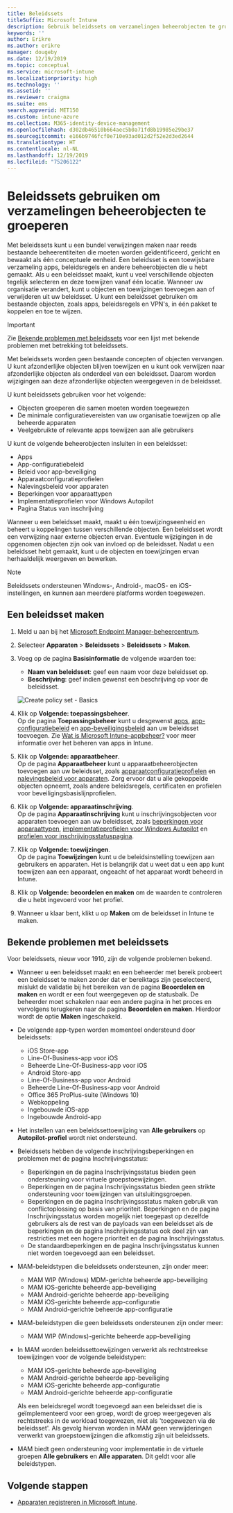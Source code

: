 ```yaml
---
title: Beleidssets
titleSuffix: Microsoft Intune
description: Gebruik beleidssets om verzamelingen beheerobjecten te groeperen in Microsoft Intune.
keywords: ''
author: Erikre
ms.author: erikre
manager: dougeby
ms.date: 12/19/2019
ms.topic: conceptual
ms.service: microsoft-intune
ms.localizationpriority: high
ms.technology: ''
ms.assetid: ''
ms.reviewer: craigma
ms.suite: ems
search.appverid: MET150
ms.custom: intune-azure
ms.collection: M365-identity-device-management
ms.openlocfilehash: d302db46510b664aec5b0a71fd8b19985e29be37
ms.sourcegitcommit: e166b9746fcf0e710e93ad012d2f52e2d3ed2644
ms.translationtype: HT
ms.contentlocale: nl-NL
ms.lasthandoff: 12/19/2019
ms.locfileid: "75206122"
---
```

# <a name="use-policy-sets-to-group-collections-of-management-objects"></a>Beleidssets gebruiken om verzamelingen beheerobjecten te groeperen

Met beleidssets kunt u een bundel verwijzingen maken naar reeds bestaande beheerentiteiten die moeten worden geïdentificeerd, gericht en bewaakt als één conceptuele eenheid. Een beleidsset is een toewijsbare verzameling apps, beleidsregels en andere beheerobjecten die u hebt gemaakt. Als u een beleidsset maakt, kunt u veel verschillende objecten tegelijk selecteren en deze toewijzen vanaf één locatie. Wanneer uw organisatie verandert, kunt u objecten en toewijzingen toevoegen aan of verwijderen uit uw beleidsset. U kunt een beleidsset gebruiken om bestaande objecten, zoals apps, beleidsregels en VPN's, in één pakket te koppelen en toe te wijzen. 

> [!IMPORTANT]
> Zie [Bekende problemen met beleidssets](~/fundamentals/policy-sets.md#policy-sets-known-issues) voor een lijst met bekende problemen met betrekking tot beleidssets.

Met beleidssets worden geen bestaande concepten of objecten vervangen. U kunt afzonderlijke objecten blijven toewijzen en u kunt ook verwijzen naar afzonderlijke objecten als onderdeel van een beleidsset. Daarom worden wijzigingen aan deze afzonderlijke objecten weergegeven in de beleidsset. 

U kunt beleidssets gebruiken voor het volgende:

- Objecten groeperen die samen moeten worden toegewezen
- De minimale configuratievereisten van uw organisatie toewijzen op alle beheerde apparaten
- Veelgebruikte of relevante apps toewijzen aan alle gebruikers

U kunt de volgende beheerobjecten insluiten in een beleidsset:
- Apps
- App-configuratiebeleid
- Beleid voor app-beveiliging
- Apparaatconfiguratieprofielen
- Nalevingsbeleid voor apparaten
- Beperkingen voor apparaattypen
- Implementatieprofielen voor Windows Autopilot
- Pagina Status van inschrijving

Wanneer u een beleidsset maakt, maakt u één toewijzingseenheid en beheert u koppelingen tussen verschillende objecten. Een beleidsset wordt een verwijzing naar externe objecten ervan. Eventuele wijzigingen in de opgenomen objecten zijn ook van invloed op de beleidsset. Nadat u een beleidsset hebt gemaakt, kunt u de objecten en toewijzingen ervan herhaaldelijk weergeven en bewerken. 

> [!NOTE]
> Beleidssets ondersteunen Windows-, Android-, macOS- en iOS-instellingen, en kunnen aan meerdere platforms worden toegewezen.

## <a name="how-to-create-a-policy-set"></a>Een beleidsset maken

1. Meld u aan bij het [Microsoft Endpoint Manager-beheercentrum](https://go.microsoft.com/fwlink/?linkid=2109431).
2. Selecteer **Apparaten** > **Beleidssets** > **Beleidssets** > **Maken**.
3. Voeg op de pagina **Basisinformatie** de volgende waarden toe:
    - **Naam van beleidsset**: geef een naam voor deze beleidsset op.
    - **Beschrijving**: geef indien gewenst een beschrijving op voor de beleidsset.
   <p>
   <img alt="Create policy set - Basics" src="~/fundamentals/media/policy-sets/policy-sets-01.png">

4. Klik op **Volgende: toepassingsbeheer**.<br>
   Op de pagina **Toepassingsbeheer** kunt u desgewenst [apps](~/apps/apps-add.md), [app-configuratiebeleid](~/apps/app-configuration-policies-overview.md) en [app-beveiligingsbeleid](~/apps/app-protection-policy.md) aan uw beleidsset toevoegen. Zie [Wat is Microsoft Intune-appbeheer?](~/apps/app-management.md) voor meer informatie over het beheren van apps in Intune. 
5. Klik op **Volgende: apparaatbeheer**.<br>
   Op de pagina **Apparaatbeheer** kunt u apparaatbeheerobjecten toevoegen aan uw beleidsset, zoals [apparaatconfiguratieprofielen](~/configuration/device-profiles.md) en [nalevingsbeleid voor apparaten](~/protect/device-compliance-get-started.md). Zorg ervoor dat u alle gekoppelde objecten opneemt, zoals andere beleidsregels, certificaten en profielen voor beveiligingsbasislijnprofielen.
6. Klik op **Volgende: apparaatinschrijving**.<br>
   Op de pagina **Apparaatinschrijving** kunt u inschrijvingsobjecten voor apparaten toevoegen aan uw beleidsset, zoals [beperkingen voor apparaattypen](~/enrollment/enrollment-restrictions-set.md), [implementatieprofielen voor Windows Autopilot](~/enrollment/enrollment-autopilot.md) en [profielen voor inschrijvingsstatuspagina](~/enrollment/windows-enrollment-status.md).
7. Klik op **Volgende: toewijzingen**.<br>
   Op de pagina **Toewijzingen** kunt u de beleidsinstelling toewijzen aan gebruikers en apparaten. Het is belangrijk dat u weet dat u een app kunt toewijzen aan een apparaat, ongeacht of het apparaat wordt beheerd in Intune.
8. Klik op **Volgende: beoordelen en maken** om de waarden te controleren die u hebt ingevoerd voor het profiel.
9. Wanneer u klaar bent, klikt u op **Maken** om de beleidsset in Intune te maken. 

## <a name="policy-sets-known-issues"></a>Bekende problemen met beleidssets

Voor beleidssets, nieuw voor 1910, zijn de volgende problemen bekend.

- Wanneer u een beleidsset maakt en een beheerder met bereik probeert een beleidsset te maken zonder dat er bereiktags zijn geselecteerd, mislukt de validatie bij het bereiken van de pagina **Beoordelen en maken** en wordt er een fout weergegeven op de statusbalk. De beheerder moet schakelen naar een andere pagina in het proces en vervolgens terugkeren naar de pagina **Beoordelen en maken**. Hierdoor wordt de optie **Maken** ingeschakeld.  
 
- De volgende app-typen worden momenteel ondersteund door beleidssets:
    - iOS Store-app
    - Line-Of-Business-app voor iOS
    - Beheerde Line-Of-Business-app voor iOS
    - Android Store-app
    - Line-Of-Business-app voor Android
    - Beheerde Line-Of-Business-app voor Android
    - Office 365 ProPlus-suite (Windows 10)
    - Webkoppeling
    - Ingebouwde iOS-app
    - Ingebouwde Android-app

- Het instellen van een beleidssettoewijzing van **Alle gebruikers** op **Autopilot-profiel** wordt niet ondersteund.

- Beleidssets hebben de volgende inschrijvingsbeperkingen en problemen met de pagina Inschrijvingsstatus:
    - Beperkingen en de pagina Inschrijvingsstatus bieden geen ondersteuning voor virtuele groepstoewijzingen.
    - Beperkingen en de pagina Inschrijvingsstatus bieden geen strikte ondersteuning voor toewijzingen van uitsluitingsgroepen. 
    - Beperkingen en de pagina Inschrijvingssstatus maken gebruik van conflictoplossing op basis van prioriteit. Beperkingen en de pagina Inschrijvingsstatus worden mogelijk niet toegepast op dezelfde gebruikers als de rest van de payloads van een beleidsset als de beperkingen en de pagina Inschrijvingsstatus ook doel zijn van restricties met een hogere prioriteit en de pagina Inschrijvingsstatus.
    - De standaardbeperkingen en de pagina Inschrijvingsstatus kunnen niet worden toegevoegd aan een beleidsset.

- MAM-beleidstypen die beleidssets ondersteunen, zijn onder meer: 
    - MAM WIP (Windows) MDM-gerichte beheerde app-beveiliging 
    - MAM iOS-gerichte beheerde app-beveiliging
    - MAM Android-gerichte beheerde app-beveiliging
    - MAM iOS-gerichte beheerde app-configuratie
    - MAM Android-gerichte beheerde app-configuratie

- MAM-beleidstypen die geen beleidssets ondersteunen zijn onder meer: 
    - MAM WIP (Windows)-gerichte beheerde app-beveiliging

- In MAM worden beleidssettoewijzingen verwerkt als rechtstreekse toewijzingen voor de volgende beleidstypen:
    - MAM iOS-gerichte beheerde app-beveiliging
    - MAM Android-gerichte beheerde app-beveiliging
    - MAM iOS-gerichte beheerde app-configuratie
    - MAM Android-gerichte beheerde app-configuratie

    Als een beleidsregel wordt toegevoegd aan een beleidsset die is geïmplementeerd voor een groep, wordt de groep weergegeven als rechtstreeks in de workload toegewezen, niet als 'toegewezen via de beleidsset'. Als gevolg hiervan worden in MAM geen verwijderingen verwerkt van groepstoewijzingen die afkomstig zijn uit beleidssets.

- MAM biedt geen ondersteuning voor implementatie in de virtuele groepen **Alle gebruikers** en **Alle apparaten**. Dit geldt voor alle beleidstypen.

## <a name="next-steps"></a>Volgende stappen

- [Apparaten registreren in Microsoft Intune](~/enrollment/index.yml).
